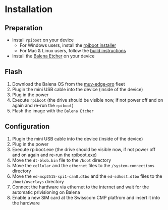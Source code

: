 # Installation
## Preparation
* Install `rpiboot` on your device
    * For Windows users, install the [rpiboot installer](https://github.com/raspberrypi/usbboot/raw/master/win32/rpiboot_setup.exe)
    * For Mac & Linux users, follow the [build instructions](https://github.com/raspberrypi/usbboot#building)
* Install the [Balena Etcher](https://etcher.balena.io/#download-etcher) on your device

## Flash
1. Download the Balena OS from the [muv-edge-pro](https://dashboard.balena-cloud.com/fleets/2036289) fleet
2. Plugin the mini USB cable into the device (inside of the device)
3. Plug in the power
4. Execute `rpiboot` (the drive should be visible now, if not power off and on again and re-run the `rpiboot`)
5. Flash the image with the `Balena Etcher`

## Configuration
1. Plugin the mini USB cable into the device (inside of the device)
2. Plug in the power
3. Execute rpiboot.exe (the drive should be visible now, if not power off and on again and re-run the rpiboot.exe)
4. Move the `dt-blob.bin` file to the `/boot` directory 
5. Move the `cellular` and the `ethernet` files to the `/system-connections` directory 
6. Move the `ed-mcp2515-spi1-can0.dtbo` and the `ed-sdhost.dtbo` files to the `/boot/overlays` directory
7. Connect the hardware via ethernet to the internet and wait for the automatic privisioning on Balena
8. Enable a new SIM card at the Swisscom CMP platfrom and insert it into the hardware